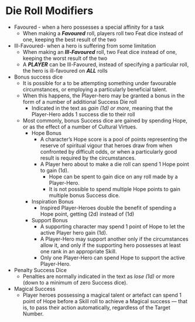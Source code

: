 # Die Roll Modifiers

- Favoured - when a hero possesses a special affinity for a task
	- When making a ***Favoured*** roll, players roll two Feat dice instead of one, keeping the best result of the two
- Ill-Favoured- when a hero is suffering from some limitation
	- When making an ***Ill-Favoured*** roll, two Feat dice instead of one, keeping the worst result of the two
	- A ***PLAYER*** can be Ill-Favoured, instead of specifying a particular roll, the hero is ill-favoured on ***ALL*** rolls
- Bonus success dice
	- It is possible for a to be attempting something  under favourable circumstances, or employing a particularly beneficial talent. 
	- When this happens, the Player-hero may be granted a bonus in the form of a number of additional Success Die roll
		- Indicated in the text as *gain (1d) or more*, meaning that the Player-Hero adds 1 success die to their roll
	- Most commonly, bonus Success dice are gained by spending Hope, or as the effect of a number of Cultural Virtues.
		- Hope Bonus
			- A character’s Hope score is a pool of points representing the reserve of spiritual vigour that heroes draw from when confronted by difficult odds, or when a particularly good result is required by the circumstances.  
			- A Player hero about to make a die roll can spend 1 Hope point to gain (1d).  
				- Hope can be spent to gain dice on any roll made by a Player-Hero. 
				- It is not possible to spend multiple Hope points to gain multiple bonus Success dice.
		- Inspiration Bonus
			- Inspired Player-Heroes double the benefit of spending a Hope point, getting (2d) instead of (1d)
		- Support Bonus
			- A supporting character may spend 1 point of Hope to let the active Player hero gain (1d).
			- A Player-Hero may support another only if the circumstances allow it, and only if the supporting hero possesses at least one rank in an appropriate Skill.
			- Only one Player-Hero can spend Hope to support the active Player-Hero.
- Penalty Success Dice
	- Penalties are normally indicated in the text as *lose (1d)* or more (down to a minimum of zero Success dice).
- Magical Success
	- Player heroes possessing a magical talent or artefact can spend 1 point of Hope before a Skill roll to achieve a Magical success — that is, to pass their action automatically, regardless of the Target Number.